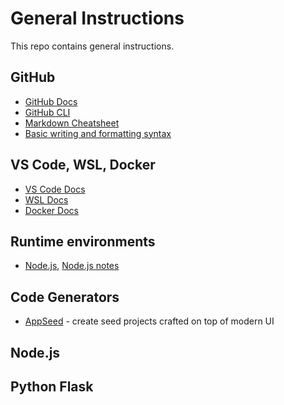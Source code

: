# General Instructions
This repo contains general instructions.

## GitHub
- [GitHub Docs](https://docs.github.com/en)
- [GitHub CLI](https://docs.github.com/en/github-cli)
- [Markdown Cheatsheet](https://github.com/adam-p/markdown-here/wiki/Markdown-Cheatsheet)
- [Basic writing and formatting syntax](https://docs.github.com/en/get-started/writing-on-github/getting-started-with-writing-and-formatting-on-github/basic-writing-and-formatting-syntax)

## VS Code, WSL, Docker
- [VS Code Docs](https://code.visualstudio.com/docs)
- [WSL Docs](https://learn.microsoft.com/en-us/windows/wsl/)
- [Docker Docs](https://docs.docker.com/)

## Runtime environments
- [Node.js](https://nodejs.org/en), [Node.js notes](../blob/main/nodejs-notes.md)

## Code Generators
- [AppSeed](https://appseed.us/) - create seed projects crafted on top of modern UI

## Node.js

## Python Flask

##
